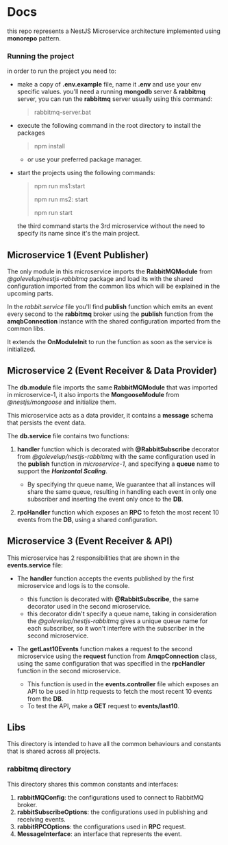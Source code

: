 # Docs
this repo represents a NestJS Microservice architecture implemented using **monorepo** pattern.

### Running the project
in order to run the project you need to:
- make a copy of **.env.example** file, name it **.env** and use your env specific values.
you'll need a running **mongodb** server & **rabbitmq** server, you can run the **rabbitmq** server usually using this command:
    > rabbitmq-server.bat
   
- execute the following command in the root directory to install the packages
    > npm install
  - or use your preferred package manager.
  

- start the projects using the following commands:
    > npm run ms1:start
  > 
    > npm run ms2: start
  > 
    > npm run start 
  > 
    the third command starts the 3rd microservice without the need to specify its name since it's the main project.

## Microservice 1 (Event Publisher)
The only module in this microservice imports the **RabbitMQModule** from *@golevelup/nestjs-rabbitmq* package and load its with the shared configuration imported from the common libs which will be explained in the upcoming parts.


In the *rabbit.service* file you'll find **publish** function which emits an event every second to the **rabbitmq** broker using the **publish** function from the **amqbConnection** instance with the shared configuration imported from the common libs.

It extends the **OnModuleInit** to run the function as soon as the service is initialized.

## Microservice 2 (Event Receiver & Data Provider) 
The **db.module** file imports the same **RabbitMQModule** that was imported in microservice-1, it also imports the **MongooseModule** from *@nestjs/mongoose* and initialize them.

This microservice acts as a data provider, it contains a **message** schema that persists the event data.

The **db.service** file contains two functions:
1. **handler** function which is decorated with **@RabbitSubscribe** decorator from *@golevelup/nestjs-rabbitmq* with the same configuration used in the **publish** function in *microservice-1*, and specifying a **queue** name to support the ***Horizontal Scaling***.
   - By specifying thr queue name, We guarantee that all instances will share the same queue, resulting in handling each event in only one subscriber and inserting the event only once to the **DB**.

2. **rpcHandler** function which exposes an **RPC** to fetch the most recent 10 events from the **DB**, using a shared configuration.

## Microservice 3 (Event Receiver & API)
This microservice has 2 responsibilities that are shown in the **events.service** file:

- The **handler** function accepts the events published by the first microservice and logs is to the console.
  - this function is decorated with **@RabbitSubscribe**, the same decorator used in the second microservice.
  - this decorator didn't specify a queue name, taking in consideration the *@golevelup/nestjs-rabbitmq* gives a unique queue name for each subscriber, so it won't interfere with the subscriber in the second microservice.

- The **getLast10Events** function makes a request to the second microservice using the **request** function from **AmqpConnection** class, using the same configuration that was specified in the **rpcHandler** function in the second microservice.
    - This function is used in the **events.controller** file which exposes an API to be used in http requests to fetch the most recent 10 events from the **DB**.
    - To test the API, make a **GET** request to **events/last10**.

## Libs
This directory is intended to have all the common behaviours and constants that is shared across all projects.

### rabbitmq directory
This directory shares this common constants and interfaces:
1. **rabbitMQConfig**: the configurations used to connect to RabbitMQ broker.
2. **rabbitSubscribeOptions**: the configurations used in publishing and receiving events.
3. **rabbitRPCOptions**: the configurations used in **RPC** request.
4. **MessageInterface**: an interface that represents the event. 